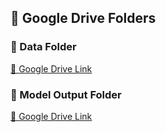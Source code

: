 ## 📁 Google Drive Folders

### 🔹 Data Folder  
[📂 Google Drive Link](https://drive.google.com/drive/folders/1OT1m2wWei4yB7gSd9YV1uMcA21q0g944?usp=drive_link)

### 🔹 Model Output Folder  
[📂 Google Drive Link]([https://drive.google.com/drive/folders/1OT1m2wWei4yB7gSd9YV1uMcA21q0g944?usp=drive_link](https://drive.google.com/drive/folders/1bTznrEy00t-QYlSb8J-34gfN2aIMIZk7?usp=drive_link))
